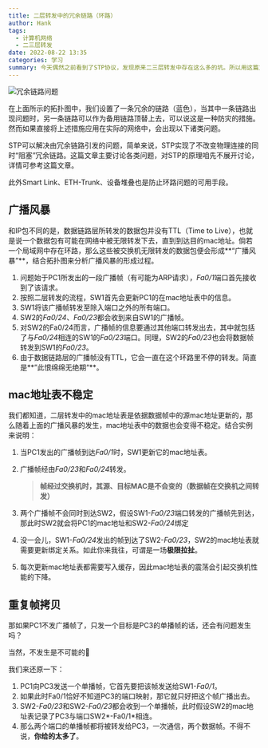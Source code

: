 ```yaml
---
title: 二层转发中的冗余链路（环路）
author: Hank
tags:
  - 计算机网络
  - 二三层转发
date: 2022-08-22 13:35
categories: 学习
summary: 今天偶然之前看到了STP协议，发现原来二三层转发中存在这么多的坑。所以用这篇文章简单总结一下。
---
```






![冗余链路问题](https://my-picbed.oss-cn-hangzhou.aliyuncs.com/202208221353972.svg)

在上面所示的拓扑图中，我们设置了一条冗余的链路（蓝色），当其中一条链路出现问题时，另一条链路可以作为备用链路顶替上去，可以说这是一种防灾的措施。然而如果直接将上述措施应用在实际的网络中，会出现以下诸类问题。

STP可以解决由冗余链路引发的问题，简单来说，STP实现了不改变物理连接的同时“阻塞”冗余链路。这篇文章主要讨论各类问题，对STP的原理咱先不展开讨论，详情可参考这篇文章。

此外Smart Link、ETH-Trunk、设备堆叠也是防止环路问题的可用手段。

## 广播风暴

和IP包不同的是，数据链路层所转发的数据包并没有TTL（Time to Live），也就是说一个数据包有可能在网络中被无限转发下去，直到到达目的mac地址。倘若一个局域网中存在环路，那么这些被交换机无限转发的数据包便会形成**“广播风暴”**，结合拓扑图来分析广播风暴的形成过程。

1. 问题始于PC1所发出的一段广播帧（有可能为ARP请求），*Fa0/1*端口首先接收到了该请求。
2. 按照二层转发的流程，SW1首先会更新PC1的在mac地址表中的信息。
3. SW1将该广播帧转发至除入端口之外的所有端口。
4. SW2的*Fa0/24*、*Fa0/23*都会收到来自SW1的广播帧。
5. 对SW2的Fa0/24而言，广播帧的信息要通过其他端口转发出去，其中就包括了与*Fa0/24*相连的SW1的*Fa0/23*端口。同理，SW2的*Fa0/23*也会将数据帧转发到SW1的*Fa0/23*。
6. 由于数据链路层的广播帧没有TTL，它会一直在这个环路里不停的转发。简直是**”此恨绵绵无绝期“**。

## mac地址表不稳定

我们都知道，二层转发中的mac地址表是依据数据帧中的源mac地址更新的，那么随着上面的广播风暴的发生，mac地址表中的数据也会变得不稳定。结合实例来说明：

1. 当PC1发出的广播帧到达*Fa0/1*时，SW1更新它的mac地址表。

2. 广播帧经由*Fa0/23*和*Fa0/24*转发。

   > **帧经过交换机时，其源、目标MAC是不会变的（数据帧在交换机之间转发）**

3. 两个广播帧不会同时到达SW2，假设SW1-*Fa0/23*端口转发的广播帧先到达，那此时SW2就会将PC1的mac地址和SW2-*Fa0/24*绑定

4. 没一会儿，SW1-*Fa0/24*发出的帧到达了SW2-*Fa0/23*，SW2的mac地址表就需要更新绑定关系。如此你来我往，可谓是一场**极限拉扯**。

5. 每次更新mac地址表都需要写入缓存，因此mac地址表的震荡会引起交换机性能的下降。

## 重复帧拷贝

那如果PC1不发广播帧了，只发一个目标是PC3的单播帧的话，还会有问题发生吗？

当然，不发生是不可能的🐶

我们来还原一下：

1. PC1向PC3发送一个单播帧，它首先要把该帧发送给SW1-*Fa0/1*。
2. 如果此时Fa0/1恰好不知道PC3的端口映射，那它就只好把这个帧广播出去。
3. SW2-*Fa0/23*和SW2-*Fa0/23*都会收到一个单播帧，此时假设SW2的mac地址表记录了PC3与端口SW2*-Fa0/1*相连。
4. 那么两个端口的单播帧都将被转发给PC3，一次通信，两个数据帧。不得不说，**你给的太多了**。

